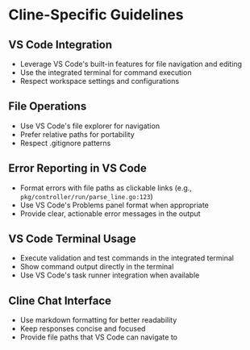 # Cline-Specific Guidelines

## VS Code Integration

- Leverage VS Code's built-in features for file navigation and editing
- Use the integrated terminal for command execution
- Respect workspace settings and configurations

## File Operations

- Use VS Code's file explorer for navigation
- Prefer relative paths for portability
- Respect .gitignore patterns

## Error Reporting in VS Code

- Format errors with file paths as clickable links (e.g., `pkg/controller/run/parse_line.go:123`)
- Use VS Code's Problems panel format when appropriate
- Provide clear, actionable error messages in the output

## VS Code Terminal Usage

- Execute validation and test commands in the integrated terminal
- Show command output directly in the terminal
- Use VS Code's task runner integration when available

## Cline Chat Interface

- Use markdown formatting for better readability
- Keep responses concise and focused
- Provide file paths that VS Code can navigate to
